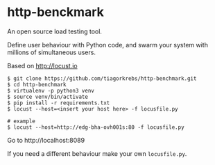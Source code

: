 # http-benckmark

An open source load testing tool.

Define user behaviour with Python code, and swarm your system with millions of simultaneous users.

Based on http://locust.io

```console
$ git clone https://github.com/tiagorkrebs/http-benchmark.git
$ cd http-benchmark
$ virtualenv -p python3 venv
$ source venv/bin/activate
$ pip install -r requirements.txt
$ locust --host=<insert your host here> -f locusfile.py

# example
$ locust --host=http://edg-bha-ovh001s:80 -f locusfile.py
```

Go to http://localhost:8089

If you need a different behaviour make your own `locusfile.py`.
